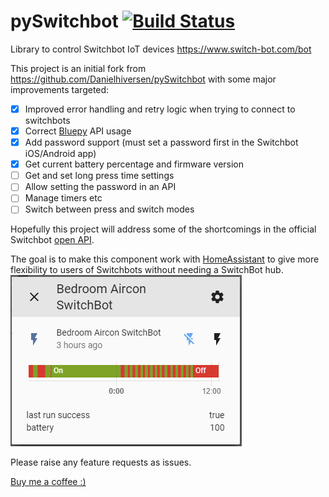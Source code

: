 # pySwitchbot [![Build Status](https://travis-ci.org/Danielhiversen/pySwitchbot.svg?branch=master)](https://travis-ci.org/Danielhiversen/pySwitchbot)
Library to control Switchbot IoT devices https://www.switch-bot.com/bot

This project is an initial fork from https://github.com/Danielhiversen/pySwitchbot with some major improvements targeted:

- [x] Improved error handling and retry logic when trying to connect to switchbots
- [x] Correct [Bluepy](https://github.com/IanHarvey/bluepy) API usage
- [x] Add password support (must set a password first in the Switchbot iOS/Android app)
- [x] Get current battery percentage and firmware version
- [ ] Get and set long press time settings
- [ ] Allow setting the password in an API
- [ ] Manage timers etc
- [ ] Switch between press and switch modes

Hopefully this project will address some of the shortcomings in the official Switchbot [open API](https://github.com/OpenWonderLabs/python-host).

The goal is to make this component work with [HomeAssistant](https://www.home-assistant.io/integrations/switchbot/) to give more flexibility to users of Switchbots without needing a SwitchBot hub.
![HomeAssistant Battery Attribute](HomeAssistant-batt.png?raw=true "HA Batt")

Please raise any feature requests as issues. 

[Buy me a coffee :)](https://paypal.me/nemccarthy)
